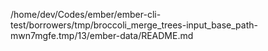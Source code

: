 /home/dev/Codes/ember/ember-cli-test/borrowers/tmp/broccoli_merge_trees-input_base_path-mwn7mgfe.tmp/13/ember-data/README.md